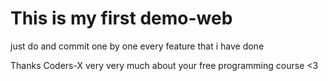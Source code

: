# This is my first demo-web
just do and commit one by one every feature that i have done

Thanks Coders-X very very much about your free programming course <3
